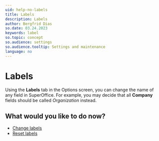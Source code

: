 ```yaml
---
uid: help-no-labels
title: Labels
description: Labels
author: Bergfrid Dias
so.date: 03.24.2023
keywords: label
so.topic: concept
so.audience: settings
so.audience.tooltip: Settings and maintenance
language: no
---
```


# Labels

Using the **Labels** tab in the Options screen, you can change the name of any field in SuperOffice. For example, you may decide that all **Company** fields should be called *Organization* instead.

## What would you like to do now?

* [Change labels][1]
* [Reset labels][2]

<!-- Referenced links -->
[1]: change.md
[2]: reset.md

<!-- Referenced images -->

